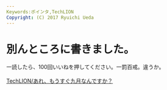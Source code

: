 ```yaml
---
Keywords:ポインタ,TechLION
Copyright: (C) 2017 Ryuichi Ueda
---
```


# <!--:ja-->別んところに書きました。<!--:-->
<!--:ja-->一読したら、100回いいねを押してください。一罰百戒。違うか。<br />
<br />
<a href="http://techlion.jp/archives/4718" target="_blank">TechLION/あれ、もうすぐ九月なんですか？</a><!--:-->

